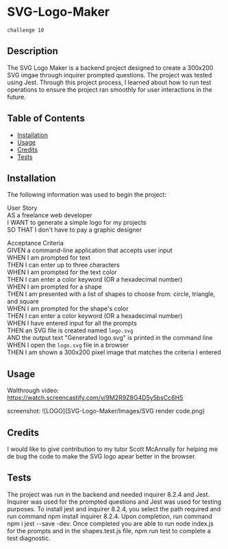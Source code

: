# SVG-Logo-Maker
    challenge 10
## Description

The SVG Logo Maker is a backend project designed to create a 300x200 SVG imgae through inquirer prompted questions. The project was tested using Jest. Through this project process, I learned about how to run test operations to ensure the project ran smoothly for user interactions in the future.
## Table of Contents

- [Installation](#installation)
- [Usage](#usage)
- [Credits](#credits)
- [Tests](#tests)

## Installation

The following information was used to begin the project:

User Story <br>
AS a freelance web developer <br>
I WANT to generate a simple logo for my projects <br>
SO THAT I don't have to pay a graphic designer

Acceptance Criteria <br>
GIVEN a command-line application that accepts user input <br>
WHEN I am prompted for text <br>
THEN I can enter up to three characters <br>
WHEN I am prompted for the text color <br>
THEN I can enter a color keyword (OR a hexadecimal number) <br>
WHEN I am prompted for a shape <br>
THEN I am presented with a list of shapes to choose from: circle, triangle, and square <br>
WHEN I am prompted for the shape's color <br>
THEN I can enter a color keyword (OR a hexadecimal number) <br>
WHEN I have entered input for all the prompts <br>
THEN an SVG file is created named `logo.svg` <br>
AND the output text "Generated logo.svg" is printed in the command line <br>
WHEN I open the `logo.svg` file in a browser <br>
THEN I am shown a 300x200 pixel image that matches the criteria I entered

## Usage

Walthrough video:
https://watch.screencastify.com/v/9M2R9Z8G4D5y5bsCc6H5 <br>

screenshot: 
![LOGO](SVG-Logo-Maker/Images/SVG render code.png)


## Credits

I would like to give contribution to my tutor Scott McAnnally for helping me de bug the code to make the SVG logo apear better in the browser.
## Tests

The project was run in the backend and needed inquirer 8.2.4 and Jest. Inquirer was used for the prompted questions and Jest was used for testing purposes. To install jest and inquirer 8.2.4, you select the path required and run command npm install inquirer 8.2.4. Upon completion, run command npm i jest --save -dev. Once completed you are able to run node index.js for the prompts and in the shapes.test.js file, npm run test to complete a test diagnostic.
